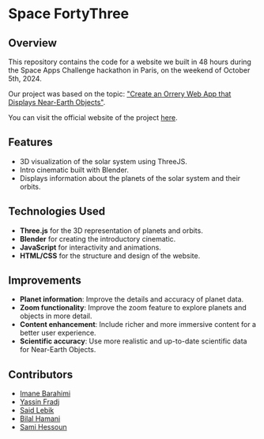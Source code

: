 # Space FortyThree

## Overview
This repository contains the code for a website we built in 48 hours during the Space Apps Challenge hackathon in Paris, on the weekend of October 5th, 2024.

Our project was based on the topic: ["Create an Orrery Web App that Displays Near-Earth Objects"](https://www.spaceappschallenge.org/nasa-space-apps-2024/challenges/create-an-orrery-web-app-that-displays-near-earth-objects/).

You can visit the official website of the project [here](https://imane-21.github.io/Space-FortyThree/).

## Features
- 3D visualization of the solar system using ThreeJS.
- Intro cinematic built with Blender.
- Displays information about the planets of the solar system and their orbits.

## Technologies Used
- **Three.js** for the 3D representation of planets and orbits.
- **Blender** for creating the introductory cinematic.
- **JavaScript** for interactivity and animations.
- **HTML/CSS** for the structure and design of the website.

## Improvements
- **Planet information**: Improve the details and accuracy of planet data.
- **Zoom functionality**: Improve the zoom feature to explore planets and objects in more detail.
- **Content enhancement**: Include richer and more immersive content for a better user experience.
- **Scientific accuracy**: Use more realistic and up-to-date scientific data for Near-Earth Objects.





## Contributors
- [Imane Barahimi](https://github.com/imane-21)
- [Yassin Fradj](https://github.com/yassn0)
- [Said Lebik](https://github.com/slkrt111)
- [Bilal Hamani](https://github.com/Bilscript)
- [Sami Hessoun]()
